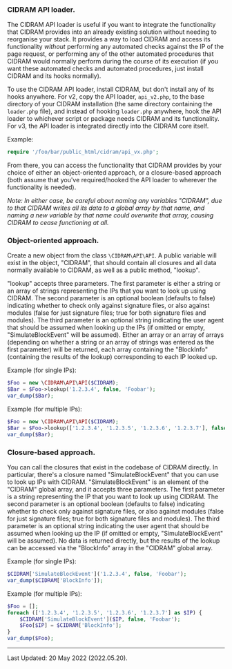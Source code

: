 ### CIDRAM API loader.

The CIDRAM API loader is useful if you want to integrate the functionality that CIDRAM provides into an already existing solution without needing to reorganise your stack. It provides a way to load CIDRAM and access its functionality *without* performing any automated checks against the IP of the page request, or performing any of the other automated procedures that CIDRAM would normally perform during the course of its execution (if you want these automated checks and automated procedures, just install CIDRAM and its hooks normally).

To use the CIDRAM API loader, install CIDRAM, but don't install any of its hooks anywhere. For v2, copy the API loader, `api_v2.php`, to the base directory of your CIDRAM installation (the same directory containing the `loader.php` file), and instead of hooking `loader.php` anywhere, hook the API loader to whichever script or package needs CIDRAM and its functionality. For v3, the API loader is integrated directly into the CIDRAM core itself.

Example:

```PHP
require '/foo/bar/public_html/cidram/api_vx.php';
```

From there, you can access the functionality that CIDRAM provides by your choice of either an object-oriented approach, or a closure-based approach (both assume that you've required/hooked the API loader to wherever the functionality is needed).

*Note: In either case, be careful about naming any variables "CIDRAM", due to that CIDRAM writes all its data to a global array by that name, and naming a new variable by that name could overwrite that array, causing CIDRAM to cease functioning at all.*

### Object-oriented approach.

Create a new object from the class `\CIDRAM\API\API`. A public variable will exist in the object, "CIDRAM", that should contain all closures and all data normally available to CIDRAM, as well as a public method, "lookup".

"lookup" accepts three parameters. The first parameter is either a string or an array of strings representing the IPs that you want to look up using CIDRAM. The second parameter is an optional boolean (defaults to false) indicating whether to check only against signature files, or also against modules (false for just signature files; true for both signature files and modules). The third parameter is an optional string indicating the user agent that should be assumed when looking up the IPs (if omitted or empty, "SimulateBlockEvent" will be assumed). Either an array or an array of arrays (depending on whether a string or an array of strings was entered as the first parameter) will be returned, each array containing the "BlockInfo" (containing the results of the lookup) corresponding to each IP looked up.

Example (for single IPs):

```PHP
$Foo = new \CIDRAM\API\API($CIDRAM);
$Bar = $Foo->lookup('1.2.3.4', false, 'Foobar');
var_dump($Bar);
```

Example (for multiple IPs):

```PHP
$Foo = new \CIDRAM\API\API($CIDRAM);
$Bar = $Foo->lookup(['1.2.3.4', '1.2.3.5', '1.2.3.6', '1.2.3.7'], false, 'Foobar');
var_dump($Bar);
```

### Closure-based approach.

You can call the closures that exist in the codebase of CIDRAM directly. In particular, there's a closure named "SimulateBlockEvent" that you can use to look up IPs with CIDRAM. "SimulateBlockEvent" is an element of the "CIDRAM" global array, and it accepts three parameters. The first parameter is a string representing the IP that you want to look up using CIDRAM. The second parameter is an optional boolean (defaults to false) indicating whether to check only against signature files, or also against modules (false for just signature files; true for both signature files and modules). The third parameter is an optional string indicating the user agent that should be assumed when looking up the IP (if omitted or empty, "SimulateBlockEvent" will be assumed). No data is returned directly, but the results of the lookup can be accessed via the "BlockInfo" array in the "CIDRAM" global array.

Example (for single IPs):

```PHP
$CIDRAM['SimulateBlockEvent']('1.2.3.4', false, 'Foobar');
var_dump($CIDRAM['BlockInfo']);
```

Example (for multiple IPs):

```PHP
$Foo = [];
foreach (['1.2.3.4', '1.2.3.5', '1.2.3.6', '1.2.3.7'] as $IP) {
    $CIDRAM['SimulateBlockEvent']($IP, false, 'Foobar');
    $Foo[$IP] = $CIDRAM['BlockInfo'];
}
var_dump($Foo);
```

---


Last Updated: 20 May 2022 (2022.05.20).
